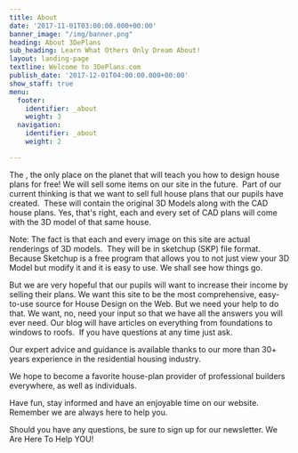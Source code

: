 ```yaml
---
title: About
date: '2017-11-01T03:00:00.000+00:00'
banner_image: "/img/banner.png"
heading: About 3DePlans
sub_heading: Learn What Others Only Dream About!
layout: landing-page
textline: Welcome to 3DePlans.com
publish_date: '2017-12-01T04:00:00.000+00:00'
show_staff: true
menu:
  footer:
    identifier: _about
    weight: 3
  navigation:
    identifier: _about
    weight: 2

---
```

The , the only place on the planet that will teach you how to design house plans for free! We will sell some items on our site in the future. 
Part of our current thinking is that we want to sell full house plans that our pupils have created.  These will contain the original 3D Models along with the CAD house plans. Yes, that's right, each and every set of CAD plans will come with the 3D model of that same house. 

Note: The fact is that each and every image on this site are actual renderings of 3D models.  They will be in sketchup (SKP) file format. Because Sketchup is a free program that allows you to not just view your 3D Model but modify it and it is easy to use. We shall see how things go.  

But we are very hopeful that our pupils will want to increase their income by selling their plans. We want this site to be the most comprehensive, easy-to-use source for House Design on the Web. But we need your help to do that. We want, no, need your input so that we have all the answers you will ever need. Our blog will have articles on everything from foundations to windows to roofs.  If you have questions at any time just ask. 

Our expert advice and guidance is available thanks to our more than 30+ years experience in the residential housing industry. 

We hope to become a favorite house-plan provider of professional builders everywhere, as well as individuals. 

Have fun, stay informed and have an enjoyable time on our website. Remember we are always here to help you. 

Should you have any questions, be sure to sign up for our newsletter. We Are Here To Help YOU!